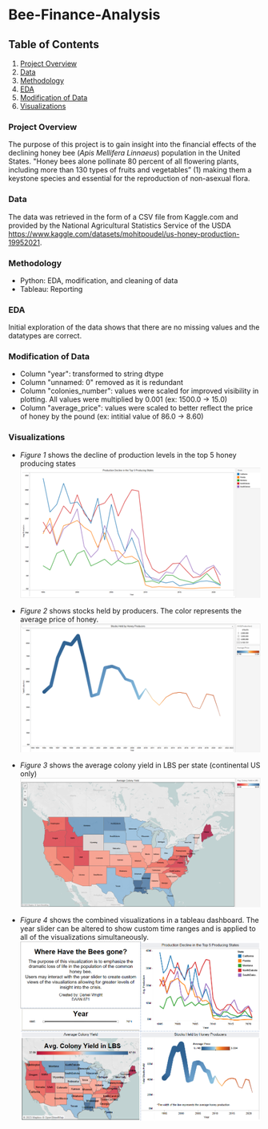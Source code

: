 # Bee-Finance-Analysis

## Table of Contents
1. [Project Overview](#project-overview)
2. [Data](#data)
3. [Methodology](#Methodology)
4. [EDA](#EDA)
5. [Modification of Data](#modification-of-data)
6. [Visualizations](#visualizations)

### Project Overview
The purpose of this project is to gain insight into the financial effects of the declining honey bee (*Apis Mellifera Linnaeus*) population in the United States. "Honey bees alone pollinate 80 percent of all flowering plants, including more than 130 types of fruits and vegetables” (1) making them a keystone species and essential for the reproduction of non-asexual flora. 

### Data
The data was retrieved in the form of a CSV file from Kaggle.com and provided by the National Agricultural Statistics Service of the USDA https://www.kaggle.com/datasets/mohitpoudel/us-honey-production-19952021.

### Methodology
- Python: EDA, modification, and cleaning of data 
- Tableau: Reporting

### EDA
Initial exploration of the data shows that there are no missing values and the datatypes are correct.

### Modification of Data
- Column "year": transformed to string dtype
- Column "unnamed: 0" removed as it is redundant
- Column "colonies_number": values were scaled for improved visibility in plotting. All values were multiplied by 0.001 (ex: 1500.0 -> 15.0)
- Column "average_price": values were scaled to better reflect the price of honey by the pound (ex: intitial value of 86.0 -> 8.60)

### Visualizations
-  *Figure 1* shows the decline of production levels in the top 5 honey producing states
![Decline of production levels](https://github.com/DanielWrightGIT/Bee-Finance-Analysis/blob/main/prod%20decline.PNG)

- *Figure 2* shows stocks held by producers. The color represents the average price of honey.
![stock](https://github.com/DanielWrightGIT/Bee-Finance-Analysis/blob/main/stocks.PNG)

- *Figure 3* shows the average colony yield in LBS per state (continental US only)
![colony yield](https://github.com/DanielWrightGIT/Bee-Finance-Analysis/blob/main/colony%20yield.PNG)

- *Figure 4* shows the combined visualizations in a tableau dashboard. The year slider can be altered to show custom time ranges and is applied to all of the visualizations simultaneously. 
![tableau viz](https://github.com/DanielWrightGIT/Bee-Finance-Analysis/blob/main/intiial.PNG)
